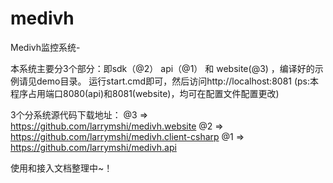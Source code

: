 # medivh
Medivh监控系统-

本系统主要分3个部分：即sdk（@2） api（@1） 和 website(@3)  ，编译好的示例请见demo目录。
运行start.cmd即可，然后访问http://localhost:8081 (ps:本程序占用端口8080(api)和8081(website)，均可在配置文件配置更改)

3个分系统源代码下载地址：
@3 => https://github.com/larrymshi/medivh.website
@2 => https://github.com/larrymshi/medivh.client-csharp
@1 => https://github.com/larrymshi/medivh.api


使用和接入文档整理中~！
